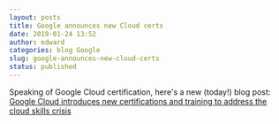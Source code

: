 ```yaml
---
layout: posts
title: Google announces new Cloud certs
date: 2019-01-24 13:52
author: edward
categories: blog Google
slug: google-announces-new-cloud-certs
status: published
---
```




Speaking of Google Cloud certification, here's a new (today!) blog post: [Google Cloud introduces new certifications and training to address the cloud skills crisis](https://cloud.google.com/blog/topics/training-certifications/google-cloud-introduces-new-certifications-and-training-to-address-cloud-skills-crisis)






